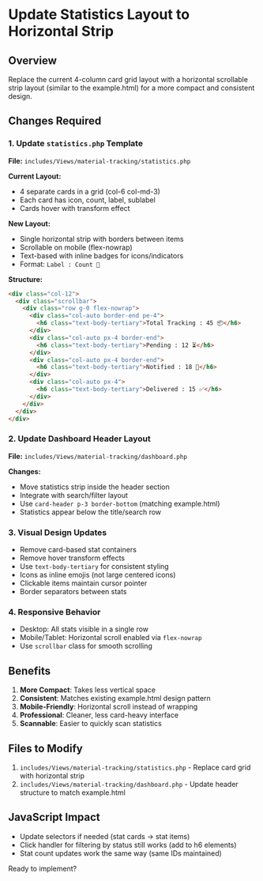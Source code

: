 # Update Statistics Layout to Horizontal Strip

## Overview
Replace the current 4-column card grid layout with a horizontal scrollable strip layout (similar to the example.html) for a more compact and consistent design.

## Changes Required

### 1. Update `statistics.php` Template
**File:** `includes/Views/material-tracking/statistics.php`

**Current Layout:**
- 4 separate cards in a grid (col-6 col-md-3)
- Each card has icon, count, label, sublabel
- Cards hover with transform effect

**New Layout:**
- Single horizontal strip with borders between items
- Scrollable on mobile (flex-nowrap)
- Text-based with inline badges for icons/indicators
- Format: `Label : Count 🔢`

**Structure:**
```html
<div class="col-12">
  <div class="scrollbar">
    <div class="row g-0 flex-nowrap">
      <div class="col-auto border-end pe-4">
        <h6 class="text-body-tertiary">Total Tracking : 45 📦</h6>
      </div>
      <div class="col-auto px-4 border-end">
        <h6 class="text-body-tertiary">Pending : 12 ⏳</h6>
      </div>
      <div class="col-auto px-4 border-end">
        <h6 class="text-body-tertiary">Notified : 18 📧</h6>
      </div>
      <div class="col-auto px-4">
        <h6 class="text-body-tertiary">Delivered : 15 ✅</h6>
      </div>
    </div>
  </div>
</div>
```

### 2. Update Dashboard Header Layout
**File:** `includes/Views/material-tracking/dashboard.php`

**Changes:**
- Move statistics strip inside the header section
- Integrate with search/filter layout
- Use `card-header p-3 border-bottom` (matching example.html)
- Statistics appear below the title/search row

### 3. Visual Design Updates
- Remove card-based stat containers
- Remove hover transform effects
- Use `text-body-tertiary` for consistent styling
- Icons as inline emojis (not large centered icons)
- Clickable items maintain cursor pointer
- Border separators between stats

### 4. Responsive Behavior
- Desktop: All stats visible in a single row
- Mobile/Tablet: Horizontal scroll enabled via `flex-nowrap`
- Use `scrollbar` class for smooth scrolling

## Benefits
1. **More Compact**: Takes less vertical space
2. **Consistent**: Matches existing example.html design pattern
3. **Mobile-Friendly**: Horizontal scroll instead of wrapping
4. **Professional**: Cleaner, less card-heavy interface
5. **Scannable**: Easier to quickly scan statistics

## Files to Modify
1. `includes/Views/material-tracking/statistics.php` - Replace card grid with horizontal strip
2. `includes/Views/material-tracking/dashboard.php` - Update header structure to match example.html

## JavaScript Impact
- Update selectors if needed (stat cards → stat items)
- Click handler for filtering by status still works (add to h6 elements)
- Stat count updates work the same way (same IDs maintained)

Ready to implement?
